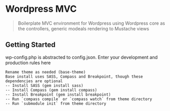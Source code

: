 # Wordpress MVC

> Boilerplate MVC environment for Wordpress using Wordpress core as the controllers, generic modeals rendering to Mustache views

## Getting Started
wp-config.php is abstracted to config.json. Enter your development and production rules here

```
Rename theme as needed (base-theme)
Base install uses SASS, Compass and Breakpoint, though these dependencies are optional
-- Install SASS (gem install sass)
-- Install Compass (gem install compass)
-- Install Breakpoint (gem install breakpoint)
-- Run `compass compile` or `compass watch` from theme directory
-- Run `submodule init` from theme directory
```